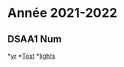 # Année 2021-2022

## DSAA1 Num
*[vr](https://zuomarage.github.io/zuomarage_paysages/vr.html)
*[Test](https://zuomarage.github.io/zuomarage_paysages/caca.html)
*[lights](https://zuomarage.github.io/zuomarage_paysages/tutu.html)